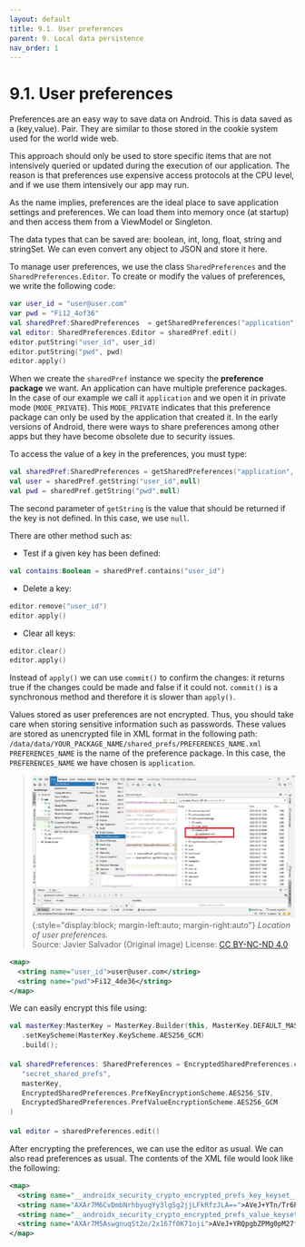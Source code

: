 ```yaml
---
layout: default
title: 9.1. User preferences
parent: 9. Local data persistence
nav_order: 1
---
```


# 9.1. User preferences 

Preferences are an easy way to save data on Android. This is data saved as a (key,value). Pair. They are similar to those stored in the cookie system used for the world wide web.

This approach should only be used to store specific items that are not intensively queried or updated during the execution of our application. The reason is that preferences use expensive access protocols at the CPU level, and if we use them intensively our app may run. 

As the name implies, preferences are the ideal place to save application settings and preferences. We can load them into memory once (at startup) and then access them from a ViewModel or Singleton. 

The data types that can be saved are: boolean, int, long, float, string and stringSet. We can even convert any object to JSON and store it here.

To manage user preferences, we use the class `SharedPreferences` and the `SharedPreferences.Editor`. To create or modify the values of preferences, we write the following code:

```kotlin
var user_id = "user@user.com"
var pwd = "Fi12_4of36"
val sharedPref:SharedPreferences  = getSharedPreferences("application", Context.MODE_PRIVATE)
val editor: SharedPreferences.Editor = sharedPref.edit()
editor.putString("user_id", user_id)
editor.putString("pwd", pwd)
editor.apply()
```

When we create the `sharedPref` instance we specity the **preference package** we want. An application can have multiple preference packages. In the case of our example we call it `application` and we open it in private mode (`MODE_PRIVATE`). This `MODE_PRIVATE` indicates that this preference package can only be used by the application that created it. In the early versions of Android, there were ways to share preferences among other apps but they have become obsolete due to security issues.

To access the value of a key in the preferences, you must type:

```kotlin
val sharedPref:SharedPreferences = getSharedPreferences("application", Context.MODE_PRIVATE)
val user = sharedPref.getString("user_id",null)
val pwd = sharedPref.getString("pwd",null)
```
The second parameter of `getString` is the value that should be returned if the key is not defined. In this case, we use `null`.

There are other method such as:

- Test if a given key has been defined:

```kotlin
val contains:Boolean = sharedPref.contains("user_id")
```

- Delete a key:

```kotlin
editor.remove("user_id")
editor.apply()
```

- Clear all keys:

```kotlin
editor.clear()
editor.apply()
```

Instead of `apply()` we can use `commit()` to confirm the changes: it returns true if the changes could be made and false if it could not. `commit()` is a synchronous method and therefore it is slower than `apply()`. 

Values stored as user preferences are not encrypted. Thus, you should take care when storing sensitive information such as passwords. These values are stored as unencrypted file in XML format in the following path:
`/data/data/YOUR_PACKAGE_NAME/shared_prefs/PREFERENCES_NAME.xml`
`PREFERENCES_NAME` is the name of the preference package. In this case, the `PREFERENCES_NAME` we have chosen is  `application`. 

> ![Location of user preferences.](/images/09/preferences.png){:style="display:block; margin-left:auto; margin-right:auto"}
> *Location of user preferences.*  
> Source: Javier Salvador (Original image) License: [CC BY-NC-ND 4.0](https://creativecommons.org/licenses/by-nc-nd/4.0/)

```xml
<map>
  <string name="user_id">user@user.com</string>
  <string name="pwd">Fi12_4de36</string>
</map>
```

We can easily encrypt this file using:

```kotlin
val masterKey:MasterKey = MasterKey.Builder(this, MasterKey.DEFAULT_MASTER_KEY_ALIAS)
   .setKeyScheme(MasterKey.KeyScheme.AES256_GCM)
   .build();

val sharedPreferences: SharedPreferences = EncryptedSharedPreferences.create(this,
   "secret_shared_prefs",
   masterKey,
   EncryptedSharedPreferences.PrefKeyEncryptionScheme.AES256_SIV,
   EncryptedSharedPreferences.PrefValueEncryptionScheme.AES256_GCM
)

val editor = sharedPreferences.edit()
```

After encrypting the preferences, we can use the editor as usual. We can also read preferences as usual. The contents of the XML file would look like the following:

```xml
<map>
  <string name="__androidx_security_crypto_encrypted_prefs_key_keyset__">12a9018c4ee16c404ac688f449da5ec8fd947afec933725aa34d976084d7654cc4b383ad6ffe6aae9c59fce0617d3753784dd106b1f43739203a9c7f295207c30b542aafc913eccea82658300ec6b978221a8c0eb3f6de178fc439509a678483a0fbafba129d3fff8302db414b2ebb82d5191c83ab68917639516a0a26214d71c7dc2ff235d08fa09c47beb0f04a01d12336e62bab987cceeb2d2d32f7de4015573eb83bc3a39e850175f4861a4408ced9af8107123c0a30747970652e676f6f676c65617069732e636f6d2f676f6f676c652e63727970746f2e74696e6b2e4165735369764b6579100118ced9af81072001</string>
  <string name="AXAr7M6CvDmbNrhbyugYy3lgSg2jjLFkRfzJLA==">AVeJ+YTn/Tr6PKpURgZIpI7bUHp9Vh+kwJhW96b3Pw8henzyPctXuSfyYpy5vS+XQfJrO3kk</string>
  <string name="__androidx_security_crypto_encrypted_prefs_value_keyset__">1288011b9493199aadccefb1a25fa54c132c0f26cae42c3b20fb94a0091a45d29d4194e2d711b1f6b282031907ed3d63d4bb9338ae89d28db94870403d144f54fdee04bd5ad09fd6c7448b2dfa3e59d8e1942d99879f09ce3fe6a4adc952d249b98f326fb5cec7fd2b8f3ce957fdff973128308136621bbde64976032ff8ffa2a62a2baf767f8226e6a0381a440884f3a7bc05123c0a30747970652e676f6f676c65617069732e636f6d2f676f6f676c652e63727970746f2e74696e6b2e41657347636d4b657910011884f3a7bc052001</string>
  <string name="AXAr7M5AswgnuqSt2o/2x167f0K71oji">AVeJ+YRQpgbZPMg0pM27fRF6o9Pvopapcoo8+b42F+0C4FpzlgCzRiDBNcNphR8I4Xw6</string>
</map>
```



